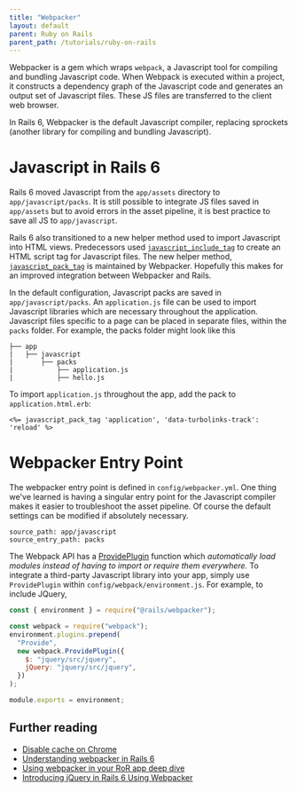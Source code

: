 ```yaml
---
title: "Webpacker"
layout: default
parent: Ruby on Rails
parent_path: /tutorials/ruby-on-rails
---
```

Webpacker is a gem which wraps `webpack`, a Javascript tool for compiling and bundling Javascript code. When Webpack is executed within a project, it constructs a dependency graph of the Javascript code and generates an output set of Javascript files. These JS files are transferred to the client web browser.

In Rails 6, Webpacker is the default Javascript compiler, replacing sprockets (another library for compiling and bundling Javascript). 

# Javascript in Rails 6
Rails 6 moved Javascript from the `app/assets` directory to `app/javascript/packs`. It is still possible to integrate JS files saved in `app/assets` but to avoid errors in the asset pipeline, it is best practice to save all JS to `app/javascript`.

Rails 6 also transitioned to a new helper method used to import Javascript into HTML views. Predecessors used [`javascript_include_tag`](https://apidock.com/rails/ActionView/Helpers/AssetTagHelper/javascript_include_tag) to create an HTML script tag for Javascript files. The new helper method, [`javascript_pack_tag`](https://www.rubydoc.info/github/rails/webpacker/Webpacker%2FHelper:javascript_pack_tag) is maintained by Webpacker. Hopefully this makes for an improved integration between Webpacker and Rails.

In the default configuration, Javascript packs are saved in `app/javascript/packs`. An `application.js` file can be used to import Javascript libraries which are necessary throughout the application. Javascript files specific to a page can be placed in separate files, within the `packs` folder. For example, the packs folder might look like this
```
├── app
|   ├── javascript
|       ├── packs
|           ├── application.js
|           ├── hello.js
```

To import `application.js` throughout the app, add the pack to `application.html.erb`:
```
<%= javascript_pack_tag 'application', 'data-turbolinks-track': 'reload' %>
```

# Webpacker Entry Point
The webpacker entry point is defined in `config/webpacker.yml`. One thing we've learned is having a singular entry point for the Javascript compiler makes it easier to troubleshoot the asset pipeline. Of course the default settings can be modified if absolutely necessary.
```
source_path: app/javascript
source_entry_path: packs
```

The Webpack API has a [ProvidePlugin](https://webpack.js.org/plugins/provide-plugin/) function which *automatically load modules instead of having to import or require them everywhere.* To integrate a third-party Javascript library into your app, simply use `ProvidePlugin` within `config/webpack/environment.js`. For example, to include JQuery,

```javascript
const { environment } = require("@rails/webpacker");

const webpack = require("webpack");
environment.plugins.prepend(
  "Provide",
  new webpack.ProvidePlugin({
    $: "jquery/src/jquery",
    jQuery: "jquery/src/jquery",
  })
);

module.exports = environment;
```





## Further reading
* [Disable cache on Chrome](https://www.technipages.com/google-chrome-how-to-completely-disable-cache)
* [Understanding webpacker in Rails 6](https://prathamesh.tech/2019/08/26/understanding-webpacker-in-rails-6/)
* [Using webpacker in your RoR app deep dive](https://blog.appsignal.com/2021/02/17/using-webpacker-in-your-ruby-on-rails-app-deep-dive.html)
* [Introducing jQuery in Rails 6 Using Webpacker](https://www.botreetechnologies.com/blog/introducing-jquery-in-rails-6-using-webpacker/)